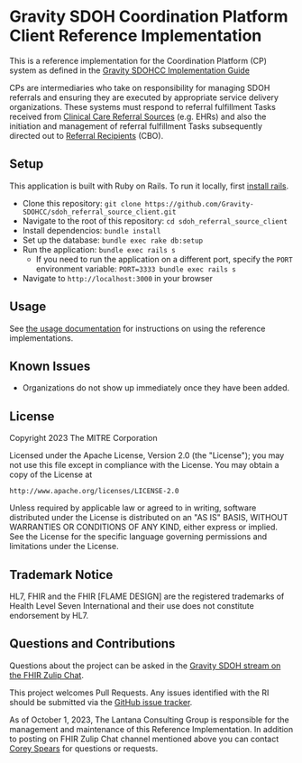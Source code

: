# Gravity SDOH Coordination Platform Client Reference Implementation

This is a reference implementation for the Coordination Platform (CP) system as
defined in the [Gravity SDOHCC Implementation
Guide](http://hl7.org/fhir/us/sdoh-clinicalcare/CapabilityStatement-SDOHCC-CoordinationPlatform.html)

CPs are intermediaries who take on responsibility for managing SDOH referrals
and ensuring they are executed by appropriate service delivery organizations.
These systems must respond to referral fulfillment Tasks received from [Clinical
Care Referral
Sources](http://hl7.org/fhir/us/sdoh-clinicalcare/CapabilityStatement-SDOHCC-ReferralSource.html)
(e.g. EHRs) and also the initiation and management of referral fulfillment Tasks
subsequently directed out to [Referral
Recipients](http://hl7.org/fhir/us/sdoh-clinicalcare/CapabilityStatement-SDOHCC-ReferralRecipient.html)
(CBO).

## Setup
This application is built with Ruby on Rails. To run it locally, first [install
rails](https://guides.rubyonrails.org/getting_started.html#creating-a-new-rails-project-installing-rails).

* Clone this repository: `git clone
  https://github.com/Gravity-SDOHCC/sdoh_referral_source_client.git`
* Navigate to the root of this repository: `cd sdoh_referral_source_client`
* Install dependencios: `bundle install`
* Set up the database: `bundle exec rake db:setup`
* Run the application: `bundle exec rails s`
  * If you need to run the application on a different port, specify the `PORT`
    environment variable: `PORT=3333 bundle exec rails s`
* Navigate to `http://localhost:3000` in your browser

## Usage
See [the usage
documentation](https://github.com/Gravity-SDOHCC/sdoh_referral_source_client/blob/master/docs/usage.md)
for instructions on using the reference implementations.

## Known Issues
* Organizations do not show up immediately once they have been added.

## License
Copyright 2023 The MITRE Corporation

Licensed under the Apache License, Version 2.0 (the "License"); you may not use
this file except in compliance with the License. You may obtain a copy of the
License at
```
http://www.apache.org/licenses/LICENSE-2.0
```
Unless required by applicable law or agreed to in writing, software distributed
under the License is distributed on an "AS IS" BASIS, WITHOUT WARRANTIES OR
CONDITIONS OF ANY KIND, either express or implied. See the License for the
specific language governing permissions and limitations under the License.

## Trademark Notice

HL7, FHIR and the FHIR [FLAME DESIGN] are the registered trademarks of Health
Level Seven International and their use does not constitute endorsement by HL7.


## Questions and Contributions
Questions about the project can be asked in the [Gravity SDOH stream on the FHIR Zulip Chat](https://chat.fhir.org/#narrow/stream/233957-Gravity-sdoh-cc).

This project welcomes Pull Requests. Any issues identified with the RI should be submitted via the [GitHub issue tracker](https://github.com/Gravity-SDOHCC/sdoh_coordination_platform_client/issues).

As of October 1, 2023, The Lantana Consulting Group is responsible for the management and maintenance of this Reference Implementation.
In addition to posting on FHIR Zulip Chat channel mentioned above you can contact [Corey Spears](mailto:corey.spears@lantanagroup.com) for questions or requests.
